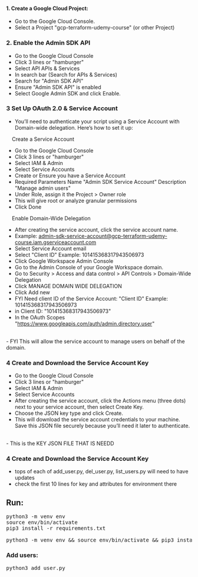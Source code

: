 #### 1. Create a Google Cloud Project:
- Go to the Google Cloud Console.
- Select a Project "gcp-terraform-udemy-course"  (or other Project)

### 2. Enable the Admin SDK API
- Go to the Google Cloud Console
- Click 3 lines or "hamburger"
- Select API APIs & Services
- In search bar (Search for APIs & Services)
- Search for "Admin SDK API" 
- Ensure "Admin SDK API" is enabled 
- Select Google Admin SDK and click Enable.

### 3 Set Up OAuth 2.0 & Service Account
- You’ll need to authenticate your script using a Service Account with Domain-wide delegation. Here’s how to set it up:

&nbsp;&nbsp;&nbsp;&nbsp;Create a Service Account
- Go to the Google Cloud Console
- Click 3 lines or "hamburger"
- Select IAM & Admin
- Select Service Accounts 
- Create or Ensure you have a Service Account
- Required Parameters
    Name "Admin SDK Service Account"
    Description "Manage admin users"
 - Under Role, assign it the Project > Owner role
 - This will give root or analyze granular permissions 
 - Click Done

&nbsp;&nbsp;&nbsp;&nbsp;Enable Domain-Wide Delegation
- After creating the service account, click the service account name.
- Example: admin-sdk-service-account@gcp-terraform-udemy-course.iam.gserviceaccount.com
- Select Service Account email
- Select "Client ID" Example: 101415368317943506973
- Click Google Workspace Admin Console
- Go to the Admin Console of your Google Workspace domain.
- Go to Security > Access and data control > API Controls > Domain-Wide Delegation
- Click MANAGE DOMAIN WIDE DELEGATION
- Click Add new
- FYI Need client ID of the Service Account: "Client ID" Example: 101415368317943506973
- in Client ID: "101415368317943506973"
- In the OAuth Scopes "https://www.googleapis.com/auth/admin.directory.user"
<br>
- FYI This will allow the service account to manage users on behalf of the domain.

### 4 Create and Download the Service Account Key
- Go to the Google Cloud Console
- Click 3 lines or "hamburger"
- Select IAM & Admin
- Select Service Accounts 
- After creating the service account, click the Actions menu (three dots) next to your service account, then select Create Key.
- Choose the JSON key type and click Create.
- This will download the service account credentials to your machine. Save this JSON file securely because you’ll need it later to authenticate.
<br>
- This is the KEY JSON FILE THAT IS NEEDD

### 4 Create and Download the Service Account Key
- tops of each of add_user.py, del_user.py, list_users.py will need to have updates 
- check the first 10 lines for key and attributes for environment there 

### 

## Run:
<pre>
python3 -m venv env
source env/bin/activate
pip3 install -r requirements.txt

python3 -m venv env && source env/bin/activate && pip3 install -r requirements.txt
</pre>

### Add users:
<pre>
python3 add_user.py
</pre>